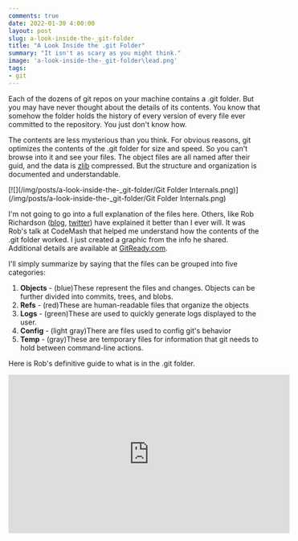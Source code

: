 ```yaml
---
comments: true
date: 2022-01-30 4:00:00
layout: post
slug: a-look-inside-the-_git-folder
title: "A Look Inside the .git Folder"
summary: "It isn't as scary as you might think."
image: 'a-look-inside-the-_git-folder\lead.png' 
tags:
- git
---
```

Each of the dozens of git repos on your machine contains a .git folder. 
But you may have never thought about the details of its contents. You know that somehow the folder holds the history of every version of every file ever committed to the repository. You just don't know how.

The contents are less mysterious than you think. For obvious reasons, git optimizes the contents of the .git folder for size and speed. So you can't browse into it and see your files. The object files are all named after their guid, and the data is [zlib](https://zlib.net/) compressed. But the structure and organization is documented and understandable.

[![](/img/posts/a-look-inside-the-_git-folder/Git Folder Internals.png)](/img/posts/a-look-inside-the-_git-folder/Git Folder Internals.png)

I'm not going to go into a full explanation of the files here. Others, like Rob Richardson ([blog](https://robrich.org/), [twitter](https://twitter.com/rob_rich)) have explained it better than I ever will. It was Rob's talk at CodeMash that helped me understand how the contents of the .git folder worked. I just created a graphic from the info he shared. Additional details are available at [GitReady.com](https://gitready.com/advanced/2009/03/23/whats-inside-your-git-directory.html). 

I'll simply summarize by saying that the files can be grouped into five categories:
1. **Objects** - (blue)These represent the files and changes. Objects can be further divided into commits, trees, and blobs.
2. **Refs** - (red)These are human-readable files that organize the objects
3. **Logs** - (green)These are used to quickly generate logs displayed to the user.
4. **Config** - (light gray)There are files used to config git's behavior
5. **Temp** - (gray)These are temporary files for information that git needs to hold between command-line actions.

Here is Rob's definitive guide to what is in the .git folder.

<iframe width="560" height="315" src="https://www.youtube.com/embed/ADvD-DfSTSU" title="YouTube video player" frameborder="0" allow="accelerometer; autoplay; clipboard-write; encrypted-media; gyroscope; picture-in-picture" allowfullscreen></iframe>


